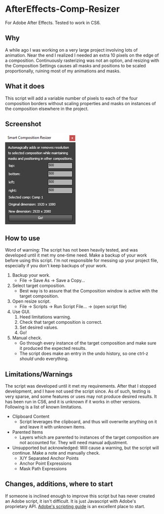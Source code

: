 # AfterEffects-Comp-Resizer
For Adobe After Effects. Tested to work in CS6.

## Why
A while ago I was working on a very large project involving lots of animation. Near the end I realized I needed an extra 10 pixels on the edge of a composition. Continuously rasterizing was not an option, and resizing with the Composition Settings causes all masks and positions to be scaled proportionally, ruining most of my animations and masks.

## What it does
This script will add a variable number of pixels to each of the four composition borders without scaling properties and masks on instances of the composition elsewhere in the project.

## Screenshot
![screenshot](https://github.com/FriesW/AfterEffects-Comp-Resizer/raw/master/screenshot.png)

## How to use
Word of warning: The script has not been heavily tested, and was developed until it met my one-time need. Make a backup of your work before using this script. I'm not responsible for messing up your project file, especially if you don't keep backups of your work.

1. Backup your work.
    * File -> Save As -> Save a Copy...
1. Select target composition.
    * Best way is to assure that the Composition window is active with the target composition.
1. Open resize script.
    * File -> Scripts -> Run Script File... -> (open script file)
1. Use GUI.
    1. Heed limitations warning.
    1. Check that target composition is correct.
    1. Set desired values.
    1. Go!
1. Manual check.
    * Go through every instance of the target composition and make sure it produced the expected results.
    * The script does make an entry in the undo history, so one ctrl-z *should* undo everything.

## Limitations/Warnings
The script was developed until it met my requirements. After that I stopped development, and I have not used the script since. As of such, testing is very sparse, and some features or uses may not produce desired results. It has been run in CS6, and it is unknown if it works in other versions. Following is a list of known limitations.

* Clipboard Content
  * Script leverages the clipboard, and thus will overwrite anything on it and leave it with unknown items.
* Parented Items
  * Layers which are parented to instances of the target composition are not accounted for. They will need manual adjustment.
* Unsupported but acknowledged: Will cause a warning, but the script will continue. Make a note and manually check.
  * X/Y Separated Anchor Points
  * Anchor Point Expressions
  * Mask Path Expressions

## Changes, additions, where to start
If someone is inclined enough to improve this script but has never created an Adobe script, it isn't difficult. It is just Javascript with Adobe's proprietary API. [Adobe's scripting guide](http://blogs.adobe.com/wp-content/blogs.dir/48/files/2012/06/After-Effects-CS6-Scripting-Guide.pdf?file=2012/06/After-Effects-CS6-Scripting-Guide.pdf) is an excellent place to start.
